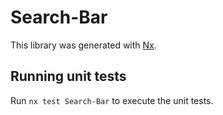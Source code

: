 # Search-Bar

This library was generated with [Nx](https://nx.dev).

## Running unit tests

Run `nx test Search-Bar` to execute the unit tests.

